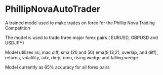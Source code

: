 # PhillipNovaAutoTrader
A trained model used to make trades on forex for the Phillip Nova Trading Competition

The model is used to trade three major forex pairs ( EURUSD, GBPUSD and USDJPY)

Model utilizes rsi, mac diff, sma (20 and 50) ema(8,13,21, overlap, and diff), returns, volatility, adx, dmp, dmn, rising wedge and falling wedge

Model currently as 65% accuracy for all forex pairs
